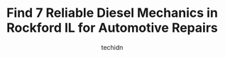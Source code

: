 ---
layout: ampstory
image: https://images.unsplash.com/photo-1580881647059-923632b8fd75?ixlib=rb-4.0.3&ixid=MnwxMjA3fDB8MHxwaG90by1wYWdlfHx8fGVufDB8fHx8&auto=format&fit=crop&w=640&h=853&q=80
author: techidn
featured: false
description: When it comes to maintaining and repairing your vehicle in Rockford IL, USA, you deserve nothing but the best. Thats why the 7 best Diesel Mechanic in the area are here to offer their exper
title: Find 7 Reliable Diesel Mechanics in Rockford IL for Automotive Repairs
cover:
   title: Find 7 Reliable Diesel Mechanics in Rockford IL for Automotive Repairs
   subtitle: Rickpate
   background: https://images.unsplash.com/photo-1580881647059-923632b8fd75?ixlib=rb-4.0.3&ixid=MnwxMjA3fDB8MHxwaG90by1wYWdlfHx8fGVufDB8fHx8&auto=format&fit=crop&w=640&h=853&q=80

pages: 
 - layout: thirds
   top: <h1>#1 Scotts RV Truck & Auto Repair Inc</h1>
   bottom: "<p>One of the most professionally run repair service I have ever experienced. Manager and repair tech really new the ins and outs of RV repair. Would really recommend this o</p>"
   background: https://www.knot35.com/toplist/wp-content/uploads/2023/06/best-diesel-mechanic-1-in-rockford-il-1685832379.jpeg
   backgroundblur: true
 - layout: thirds
   top: <h1>#2 Gottmans Automotive Service</h1>
   bottom: "<p>5105 American Rd, Rockford, IL 61109, United States</p>"
   background: https://www.knot35.com/toplist/wp-content/uploads/2023/06/best-diesel-mechanic-2-in-rockford-il-1685832379.jpeg
   cta:
      link: https://www.knot35.com/toplist/find-7-reliable-diesel-mechanics-in-rockford-il-for-automotive-repairs/
      text: Find 7 Reliable Diesel Mechanics in Rockford IL for Automotive Repairs
 - layout: thirds
   top: <h1>#3 K.O. Truck & RV Service Center</h1>
   bottom: "<p>5247 American Rd, Rockford, IL 61109, United States</p>"
   background: https://www.knot35.com/toplist/wp-content/uploads/2023/06/best-diesel-mechanic-3-in-rockford-il-1685832379.jpeg
   cta:
      link: https://www.knot35.com/toplist/find-7-reliable-diesel-mechanics-in-rockford-il-for-automotive-repairs/
      text: Find 7 Reliable Diesel Mechanics in Rockford IL for Automotive Repairs
 - layout: thirds
   top: <h1>#4 Crystal Dream Automotive</h1>
   bottom: "<p>3226 W State St, Rockford, IL 61102, United States</p>"
   background: https://images.unsplash.com/photo-1595364397663-fca4f075d796?ixlib=rb-4.0.3&ixid=MnwxMjA3fDB8MHxwaG90by1wYWdlfHx8fGVufDB8fHx8&auto=format&fit=crop&w=640&h=853&q=80
   cta:
      link: https://www.knot35.com/toplist/find-7-reliable-diesel-mechanics-in-rockford-il-for-automotive-repairs/
      text: Find 7 Reliable Diesel Mechanics in Rockford IL for Automotive Repairs
 - layout: thirds
   top: <h1>#5 Biggers Autocare Inc.</h1>
   bottom: "<p>3316 Kishwaukee St, Rockford, IL 61109, United States</p>"
   background: https://images.unsplash.com/photo-1489648022186-8f49310909a0?ixlib=rb-4.0.3&ixid=MnwxMjA3fDB8MHxwaG90by1wYWdlfHx8fGVufDB8fHx8&auto=format&fit=crop&w=640&h=853&q=80
   cta:
      link: https://www.knot35.com/toplist/find-7-reliable-diesel-mechanics-in-rockford-il-for-automotive-repairs/
      text: Find 7 Reliable Diesel Mechanics in Rockford IL for Automotive Repairs
 - layout: thirds
   top: <h1>#6 Interstate Power Systems</h1>
   bottom: "<p>3736 11th St, Rockford, IL 61109, United States</p>"
   background: https://images.unsplash.com/photo-1527067829737-402993088e6b?ixlib=rb-4.0.3&ixid=MnwxMjA3fDB8MHxwaG90by1wYWdlfHx8fGVufDB8fHx8&auto=format&fit=crop&w=640&h=853&q=80
   cta:
      link: https://www.knot35.com/toplist/find-7-reliable-diesel-mechanics-in-rockford-il-for-automotive-repairs/
      text: Find 7 Reliable Diesel Mechanics in Rockford IL for Automotive Repairs
 - layout: thirds
   top: <h1>#7 J Rs Truck Repair</h1>
   bottom: "<p>4811 W State St, Rockford, IL 61102, United States</p>"
   background: https://images.unsplash.com/photo-1561679660-d00ee1e0dc8e?ixlib=rb-4.0.3&ixid=MnwxMjA3fDB8MHxwaG90by1wYWdlfHx8fGVufDB8fHx8&auto=format&fit=crop&w=640&h=853&q=80
   cta:
      link: https://www.knot35.com/toplist/find-7-reliable-diesel-mechanics-in-rockford-il-for-automotive-repairs/
      text: Find 7 Reliable Diesel Mechanics in Rockford IL for Automotive Repairs
 - layout: thirds
   middle: Continue reading...
   background: https://images.unsplash.com/photo-1533735380053-eb8d0759b24a?ixlib=rb-4.0.3&ixid=MnwxMjA3fDB8MHxwaG90by1wYWdlfHx8fGVufDB8fHx8&auto=format&fit=crop&w=640&h=853&q=80
   cta:
      link: https://www.knot35.com/toplist/find-7-reliable-diesel-mechanics-in-rockford-il-for-automotive-repairs/
      text: Find 7 Reliable Diesel Mechanics in Rockford IL for Automotive Repairs
      
---